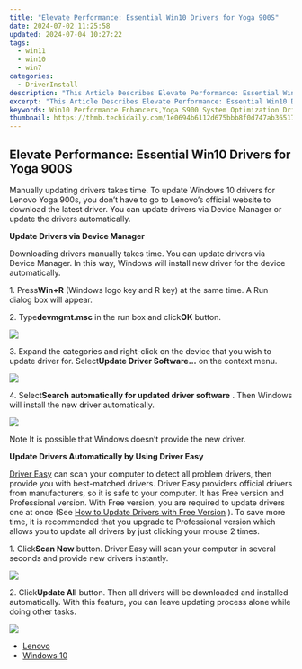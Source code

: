 ```yaml
---
title: "Elevate Performance: Essential Win10 Drivers for Yoga 900S"
date: 2024-07-02 11:25:58
updated: 2024-07-04 10:27:22
tags:
  - win11
  - win10
  - win7
categories:
  - DriverInstall
description: "This Article Describes Elevate Performance: Essential Win10 Drivers for Yoga 900S"
excerpt: "This Article Describes Elevate Performance: Essential Win10 Drivers for Yoga 900S"
keywords: Win10 Performance Enhancers,Yoga S900 System Optimization Drivers,High-Performance Win10 Drivers,Win10 Drivers Yoga S900 Enhancers,Ultimate Win10 Driver Bundle for Laptops,Yoga S900 Performance Drivers Compatible With Windows 10,Optimized Win10 Driver Set for Laptops
thumbnail: https://thmb.techidaily.com/1e0694b6112d675bbb8f0d747ab36517f01502f4062f523abbe17fcfc5ae5fc7.jpg
---
```


## Elevate Performance: Essential Win10 Drivers for Yoga 900S

Manually updating drivers takes time. To update Windows 10 drivers for Lenovo Yoga 900s, you don’t have to go to Lenovo’s official website to download the latest driver. You can update drivers via Device Manager or update the drivers automatically.
  
**Update Drivers via Device Manager**
  
 Downloading drivers manually takes time. You can update drivers via Device Manager. In this way, Windows will install new driver for the device automatically.  
  
 1\. Press**Win+R** (Windows logo key and R key) at the same time. A Run dialog box will appear.  
  
 2\. Type**devmgmt.msc** in the run box and click**OK** button.  
  
![](https://images.drivereasy.com/wp-content/uploads/2016/12/img_5844e432e121d.png)

 3\. Expand the categories and right-click on the device that you wish to update driver for. Select**Update Driver Software…** on the context menu.  
  
![](https://images.drivereasy.com/wp-content/uploads/2016/12/img_5844e4b0e8695.jpg)

 4\. Select**Search automatically for updated driver software** . Then Windows will install the new driver automatically.  
  
![](https://images.drivereasy.com/wp-content/uploads/2016/12/img_5844e4d480e00.jpg)
  
 Note It is possible that Windows doesn’t provide the new driver.  
  
 **Update Drivers Automatically by Using Driver Easy**
  
[Driver Easy](https://tools.techidaily.com/drivereasy/download/) can scan your computer to detect all problem drivers, then provide you with best-matched drivers. Driver Easy providers official drivers from manufacturers, so it is safe to your computer. It has Free version and Professional version. With Free version, you are required to update drivers one at once (See [How to Update Drivers with Free Version](https://tools.techidaily.com/drivereasy/download/) ). To save more time, it is recommended that you upgrade to Professional version which allows you to update all drivers by just clicking your mouse 2 times.  
  
 1\. Click**Scan Now** button. Driver Easy will scan your computer in several seconds and provide new drivers instantly.  
  
![](https://images.drivereasy.com/wp-content/uploads/2017/04/img_58fd96c8989cb.png)
  
 2\. Click**Update All** button. Then all drivers will be downloaded and installed automatically. With this feature, you can leave updating process alone while doing other tasks.  
  
![](https://images.drivereasy.com/wp-content/uploads/2017/04/img_58fd96d23c54f.jpg)

* [Lenovo](https://tools.techidaily.com/drivereasy/download/)
* [Windows 10](https://tools.techidaily.com/drivereasy/download/)

<ins class="adsbygoogle"
     style="display:block"
     data-ad-format="autorelaxed"
     data-ad-client="ca-pub-7571918770474297"
     data-ad-slot="1223367746"></ins>



<ins class="adsbygoogle"
     style="display:block"
     data-ad-client="ca-pub-7571918770474297"
     data-ad-slot="8358498916"
     data-ad-format="auto"
     data-full-width-responsive="true"></ins>
